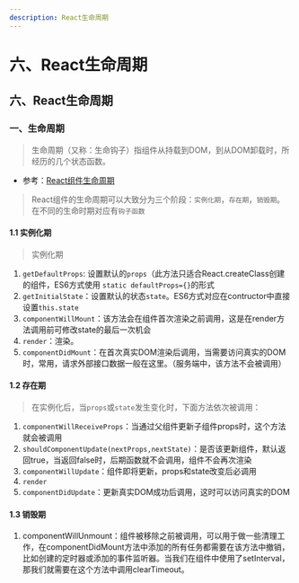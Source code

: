 ```yaml
---
description: React生命周期
---
```


# 六、React生命周期



## 六、React生命周期

### 一、生命周期

> 生命周期（又称：生命钩子）指组件从持载到DOM，到从DOM卸载时，所经历的几个状态函数。

* 参考：[React组件生命周期](https://segmentfault.com/a/1190000006792687)

> React组件的生命周期可以大致分为三个阶段：`实例化期`，`存在期`，`销毁期`。  
> 在不同的生命时期对应有`钩子函数`

#### 1.1 实例化期

> 实例化期

1. `getDefaultProps`: 设置默认的`props`（此方法只适合React.createClass创建的组件，ES6方式使用 `static defaultProps={}`的形式
2. `getInitialState`：设置默认的状态`state`。ES6方式对应在contructor中直接设置`this.state`
3. `componentWillMount`：该方法会在组件首次渲染之前调用，这是在render方法调用前可修改state的最后一次机会
4. `render`：渲染。
5. `componentDidMount`：在首次真实DOM渲染后调用，当需要访问真实的DOM时，常用，请求外部接口数据一般在这里。（服务端中，该方法不会被调用）

#### 1.2 存在期

> 在实例化后，当`props`或`state`发生变化时，下面方法依次被调用：

1. `componentWillReceiveProps`：当通过父组件更新子组件props时，这个方法就会被调用
2. `shouldComponentUpdate(nextProps,nextState)`：是否该更新组件，默认返回true，当返回false时，后期函数就不会调用，组件不会再次渲染
3. `componentWillUpdate`：组件即将更新，props和state改变后必调用
4. `render`
5. `componentDidUpdate`：更新真实DOM成功后调用，这时可以访问真实的DOM

#### 1.3 销毁期

1. componentWillUnmount：组件被移除之前被调用，可以用于做一些清理工作，在componentDidMount方法中添加的所有任务都需要在该方法中撤销，比如创建的定时器或添加的事件监听器。当我们在组件中使用了setInterval，那我们就需要在这个方法中调用clearTimeout。


